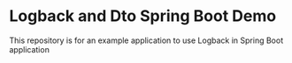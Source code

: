 # Logback and Dto Spring Boot Demo

This repository is for an example application to use Logback in Spring Boot application
